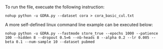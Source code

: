 To run the file, execuate the following instruction:
```
nohup python -u GDRA.py --dataset cora > cora_basic_cul.txt
```

A more self-defined linux command line example can be executed below:

```
nohup python -u GDRA.py --fastmode store_true --epochs 1000 --patience 100 --hidden 8 --dropout 0.5=6 --nb-heads 8 --alpha 0.2 --lr 0.005 --beta 0.1 --num-sample 10 --dataset pubmed
```

